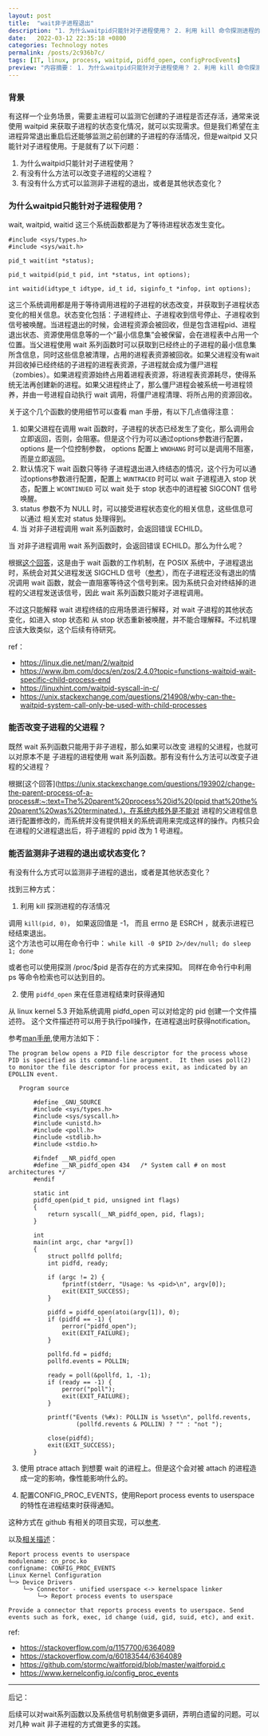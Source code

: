 ```yaml
---
layout: post
title:  "wait非子进程退出"
description: "1. 为什么waitpid只能针对子进程使用？ 2. 利用 kill 命令探测进程的存活情况 3. 使用pidfd_open 来在任意进程结束时获得通知 4. 配置CONFIG_PROC_EVENTS，使用Report process events to userspace的特性在进程结束时获得通知 5. 有什么方法可以改变进程的父进程？"
date:   2022-03-12 22:35:18 +0800
categories: Technology notes
permalink: /posts/2c936b7c/
tags: [IT, linux, process, waitpid, pidfd_open, configProcEvents]
preview: "内容摘要： 1. 为什么waitpid只能针对子进程使用？ 2. 利用 kill 命令探测进程的存活情况 3. 使用pidfd_open 来在任意进程结束时获得通知 4. 配置CONFIG_PROC_EVENTS，使用Report process events to userspace的特性在进程结束时获得通知 5. 有什么方法可以改变进程的父进程？"
---
```


### 背景

有这样一个业务场景，需要主进程可以监测它创建的子进程是否还存活，通常来说使用 waitpid 来获取子进程的状态变化情况，就可以实现需求。但是我们希望在主进程异常退出重启后还能够监测之前创建的子进程的存活情况，但是waitpid 又只能针对子进程使用。于是就有了以下问题：

1. 为什么waitpid只能针对子进程使用？
2. 有没有什么方法可以改变子进程的父进程？
3. 有没有什么方式可以监测非子进程的退出，或者是其他状态变化？


### 为什么waitpid只能针对子进程使用？

wait, waitpid, waitid 这三个系统函数都是为了等待进程状态发生变化。

```
#include <sys/types.h>
#include <sys/wait.h>

pid_t wait(int *status);

pid_t waitpid(pid_t pid, int *status, int options);

int waitid(idtype_t idtype, id_t id, siginfo_t *infop, int options);
```

这三个系统调用都是用于等待调用进程的子进程的状态改变，并获取到子进程状态变化的相关信息。状态变化包括：子进程终止、子进程收到信号停止、子进程收到信号被唤醒。当进程退出的时候，会进程资源会被回收，但是包含进程pid、进程退出状态、资源使用信息等的一个“最小信息集”会被保留，会在进程表中占用一个位置。当父进程使用 wait 系列函数时可以获取到已经终止的子进程的最小信息集所含信息，同时这些信息被清理，占用的进程表资源被回收。如果父进程没有wait并回收掉已经终结的子进程的进程表资源，子进程就会成为僵尸进程（zombies）。如果进程资源始终占用着进程表资源，将进程表资源耗尽，使得系统无法再创建新的进程。如果父进程终止了，那么僵尸进程会被系统一号进程领养，并由一号进程自动执行 wait 调用，将僵尸进程清理、将所占用的资源回收。

关于这个几个函数的使用细节可以查看 man 手册，有以下几点值得注意：
1. 如果父进程在调用 wait 函数时，子进程的状态已经发生了变化，那么调用会立即返回，否则，会阻塞。但是这个行为可以通过options参数进行配置， options 是一个位控制参数， options 配置上 `WNOHANG` 时可以是调用不阻塞，而是立即返回。
2. 默认情况下 wait 函数只等待 子进程退出进入终结态的情况，这个行为可以通过options参数进行配置，配置上 `WUNTRACED` 时可以 wait 子进程进入 stop 状态，配置上 `WCONTINUED` 可以 wait 处于 stop 状态中的进程被 SIGCONT 信号唤醒。
3. status 参数不为 NULL 时，可以接受进程状态变化的相关信息，这些信息可以通过 相关宏对 status 处理得到。
4. 当 对非子进程调用 wait 系列函数时，会返回错误 ECHILD。


当 对非子进程调用 wait 系列函数时，会返回错误 ECHILD。那么为什么呢？

根据[这个回答](https://unix.stackexchange.com/questions/214908/why-can-the-waitpid-system-call-only-be-used-with-child-processes)，这是由于 wait 函数的工作机制，在 POSIX 系统中，子进程退出时，系统会对其父进程发送 SIGCHLD 信号（[参考](https://diveintosystems.org/book/C13-OS/ipc_signals.html)），而在子进程还没有退出的情况调用 wait 函数，就会一直阻塞等待这个信号到来。因为系统只会对终结掉的进程的父进程发送该信号，因此 wait 系列函数只能对子进程调用。

不过这只能解释 wait 进程终结的应用场景进行解释，对 wait 子进程的其他状态变化，如进入 stop 状态和 从 stop 状态重新被唤醒，并不能合理解释。不过机理应该大致类似，这个后续有待研究。

ref：
- https://linux.die.net/man/2/waitpid
- https://www.ibm.com/docs/en/zos/2.4.0?topic=functions-waitpid-wait-specific-child-process-end
- https://linuxhint.com/waitpid-syscall-in-c/
- https://unix.stackexchange.com/questions/214908/why-can-the-waitpid-system-call-only-be-used-with-child-processes

### 能否改变子进程的父进程？

既然 wait 系列函数只能用于非子进程，那么如果可以改变 进程的父进程，也就可以对原本不是 子进程的进程使用 wait 系列函数。那有没有什么方法可以改变子进程的父进程？

根据[这个回答](https://unix.stackexchange.com/questions/193902/change-the-parent-process-of-a-process#:~:text=The%20parent%20process%20id%20(ppid,that%20the%20parent%20was%20terminated.)，在系统内核外是不能对 进程的父进程信息进行配置修改的，而系统并没有提供相关的系统调用来完成这样的操作。内核只会在进程的父进程退出后，将子进程的 ppid 改为 1 号进程。

### 能否监测非子进程的退出或状态变化？

有没有什么方式可以监测非子进程的退出，或者是其他状态变化？

找到三种方式：

1. 利用 kill 探测进程的存活情况

调用 `kill(pid, 0)`， 如果返回值是 -1， 而且 errno 是 ESRCH ，就表示进程已经结束退出。  
这个方法也可以用在命令行中：
`while kill -0 $PID 2>/dev/null; do sleep 1; done`  

或者也可以使用探测 /proc/$pid 是否存在的方式来探知。
同样在命令行中利用 ps 等命令检索也可以达到目的。

2. 使用 `pidfd_open` 来在任意进程结束时获得通知

从 linux kernel 5.3 开始系统调用 pidfd_open 可以对给定的 pid 创建一个文件描述符。 这个文件描述符可以用于执行poll操作，在进程退出时获得notification。


参考[man手册](https://man7.org/linux/man-pages/man2/pidfd_open.2.html),使用方法如下：

```
The program below opens a PID file descriptor for the process whose PID is specified as its command-line argument.  It then uses poll(2) to monitor the file descriptor for process exit, as indicated by an EPOLLIN event.

   Program source

       #define _GNU_SOURCE
       #include <sys/types.h>
       #include <sys/syscall.h>
       #include <unistd.h>
       #include <poll.h>
       #include <stdlib.h>
       #include <stdio.h>

       #ifndef __NR_pidfd_open
       #define __NR_pidfd_open 434   /* System call # on most architectures */
       #endif

       static int
       pidfd_open(pid_t pid, unsigned int flags)
       {
           return syscall(__NR_pidfd_open, pid, flags);
       }

       int
       main(int argc, char *argv[])
       {
           struct pollfd pollfd;
           int pidfd, ready;

           if (argc != 2) {
               fprintf(stderr, "Usage: %s <pid>\n", argv[0]);
               exit(EXIT_SUCCESS);
           }

           pidfd = pidfd_open(atoi(argv[1]), 0);
           if (pidfd == -1) {
               perror("pidfd_open");
               exit(EXIT_FAILURE);
           }

           pollfd.fd = pidfd;
           pollfd.events = POLLIN;

           ready = poll(&pollfd, 1, -1);
           if (ready == -1) {
               perror("poll");
               exit(EXIT_FAILURE);
           }

           printf("Events (%#x): POLLIN is %sset\n", pollfd.revents,
                   (pollfd.revents & POLLIN) ? "" : "not ");

           close(pidfd);
           exit(EXIT_SUCCESS);
       }

```

3. 使用 ptrace  attach 到想要 wait 的进程上。但是这个会对被 attach 的进程造成一定的影响，像性能影响什么的。

4. 配置CONFIG_PROC_EVENTS，使用Report process events to userspace的特性在进程结束时获得通知。

这种方式在 github 有相关的项目实现，可以[参考](https://github.com/stormc/waitforpid/blob/master/waitforpid.c).

以及[相关描述](https://www.kernelconfig.io/config_proc_events)：

```
Report process events to userspace
modulename: cn_proc.ko
configname: CONFIG_PROC_EVENTS
Linux Kernel Configuration
└─> Device Drivers
    └─> Connector - unified userspace <-> kernelspace linker
        └─> Report process events to userspace

Provide a connector that reports process events to userspace. Send
events such as fork, exec, id change (uid, gid, suid, etc), and exit.
```


ref:
- https://stackoverflow.com/q/1157700/6364089
- https://stackoverflow.com/q/60183544/6364089
- https://github.com/stormc/waitforpid/blob/master/waitforpid.c
- https://www.kernelconfig.io/config_proc_events


---

后记：

后续可以对wait系列函数以及系统信号机制做更多调研，弄明白遗留的问题。可以对几种 wait 非子进程的方式做更多的实践。

